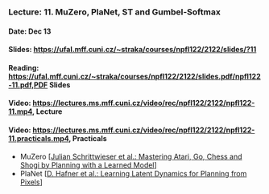 ### Lecture: 11. MuZero, PlaNet, ST and Gumbel-Softmax
#### Date: Dec 13
#### Slides: https://ufal.mff.cuni.cz/~straka/courses/npfl122/2122/slides/?11
#### Reading: https://ufal.mff.cuni.cz/~straka/courses/npfl122/2122/slides.pdf/npfl122-11.pdf,PDF Slides
#### Video: https://lectures.ms.mff.cuni.cz/video/rec/npfl122/2122/npfl122-11.mp4, Lecture
#### Video: https://lectures.ms.mff.cuni.cz/video/rec/npfl122/2122/npfl122-11.practicals.mp4, Practicals

- MuZero [[Julian Schrittwieser et al.: Mastering Atari, Go, Chess and Shogi by Planning with a Learned Model](https://arxiv.org/abs/1911.08265)]
- PlaNet [[D. Hafner et al.: Learning Latent Dynamics for Planning from Pixels](https://arxiv.org/abs/1811.04551)]
